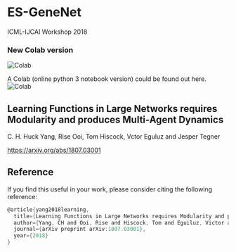 # ES-GeneNet
ICML-IJCAI Workshop 2018

### New Colab version 
![Colab](https://colab.research.google.com/assets/colab-badge.svg)

A Colab (online python 3 notebook version) could be found out here. ![Colab](https://colab.research.google.com/drive/1zUmSBLqQqmRCyjDzmMCW-t0Dci3SDgkV)

## Learning Functions in Large Networks requires Modularity and produces Multi-Agent Dynamics
C. H. Huck Yang, Rise Ooi, Tom Hiscock, Vctor Eguluz and Jesper Tegner

https://arxiv.org/abs/1807.03001

## Reference

If you find this useful in your work, please consider citing the following reference:
```c
@article{yang2018learning,
  title={Learning Functions in Large Networks requires Modularity and produces Multi-Agent Dynamics},
  author={Yang, CH and Ooi, Rise and Hiscock, Tom and Eguiluz, Victor and Tegner, Jesper},
  journal={arXiv preprint arXiv:1807.03001},
  year={2018}
}
```
